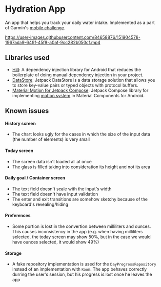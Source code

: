 Hydration App
============
 An app that helps you track your daily water intake. Implemented as a part of Garmin's [mobile challenge](https://github.com/garminmobilechallenge/hydrationapp_specs/blob/main/flow%26screens.pdf).

https://user-images.githubusercontent.com/84658876/151904578-1967ada9-649f-45f8-a0af-9cc282b050cf.mp4

## Libraries used
- [Hilt](https://developer.android.com/training/dependency-injection/hilt-android): A dependency injection library for Android that reduces the boilerplate of doing manual dependency injection in your project.
- [DataStore](https://github.com/coil-kt/coil): Jetpack DataStore is a data storage solution that allows you to store key-value pairs or typed objects with protocol buffers.
- [Material Motion for Jetpack Compose](https://github.com/fornewid/material-motion-compose): Jetpack Compose library for implementing [motion system](https://material.io/develop/android/theming/motion/) in Material Components for Android.

## Known issues
#### History screen
- The chart looks ugly for the cases in which the size of the input data (the number of elements) is very small
#### Today screen
- The screen data isn't loaded all at once
- The glass is filled taking into consideration its height and not its area
#### Daily goal / Container screen
- The text field doesn't scale with the input's width
- The text field doesn't have input validation
- The enter and exit transitions are somehow sketchy because of the keyboard's revealing/hiding
#### Preferences
- Some portion is lost in the convertion between milliliters and ounces. This causes inconsistency in the app (e.g. when having milliliters selected, the today screen may show 50%, but in the case we would have ounces selected, it would show 49%)
#### Storage
- A fake repository implementation is used for the `DayProgressRepository` instead of an implementation with `Room`. The app behaves correctly durring the user's session, but his progress is lost once he leaves the app

